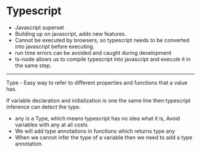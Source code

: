 # Typescript

- Javascript superset
- Building up on javascript, adds new features.
- Cannot be executed by browsers, so typescript needs to be converted into javascript before executing.
- run time errors can be avoided and caught during development
- ts-node allows us to compile typescript into javascript and execute it in the same step.
---
Type - Easy way to refer to different properties and functions that a value has.

If variable declaration and initialization is one the same line then typescript inference can detect the type.

- any is a Type, which means typescript has no idea what it is, Avoid variables with any at all costs
- We will add type annotations in functions which returns type any
- When we cannot infer the type of a variable then we need to add a type annotation.
<!--stackedit_data:
eyJoaXN0b3J5IjpbLTE5Mzg4NDEwODMsMTYzMjMyOTYyNywxND
MyMzkyOTU5LC0xMTQ2MjM5MTE0LC0xNTY3NTEwNjYwLC0yMDgz
MDgwMjAwLDE0Njc2MDAwNDYsNTY2NTE4NTAyLDExMjg4NTQyND
ZdfQ==
-->